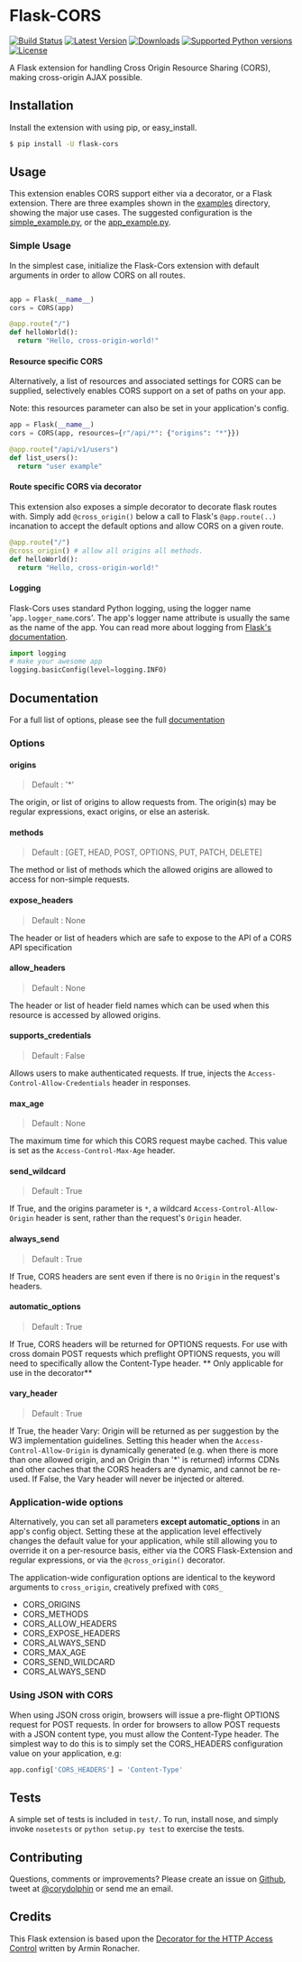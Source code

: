 # Flask-CORS

[![Build Status](https://api.travis-ci.org/corydolphin/flask-cors.svg?branch=master)](https://travis-ci.org/corydolphin/flask-cors) [![Latest Version](https://pypip.in/version/Flask-Cors/badge.svg)](https://pypi.python.org/pypi/Flask-Cors/) [![Downloads](https://pypip.in/download/Flask-Cors/badge.svg)](https://pypi.python.org/pypi/Flask-Cors/) [![Supported Python versions](https://pypip.in/py_versions/Flask-Cors/badge.svg)](https://pypi.python.org/pypi/Flask-Cors/) [![License](https://pypip.in/license/Flask-Cors/badge.svg)](https://pypi.python.org/pypi/Flask-Cors/)

A Flask extension for handling Cross Origin Resource Sharing (CORS), making cross-origin AJAX possible.

## Installation

Install the extension with using pip, or easy_install.

```bash
$ pip install -U flask-cors
```

## Usage

This extension enables CORS support either via a decorator, or a Flask extension. There are three examples shown in the [examples](https://github.com/corydolphin/flask-cors/tree/master/examples) directory, showing the major use cases. The suggested configuration is the [simple_example.py](https://github.com/corydolphin/flask-cors/tree/master/examples/simple_example.py), or the [app_example.py](https://github.com/corydolphin/flask-cors/tree/master/examples/app_based_example.py).


### Simple Usage

In the simplest case, initialize the Flask-Cors extension with default arguments in order to allow CORS on all routes.

```python

app = Flask(__name__)
cors = CORS(app)

@app.route("/")
def helloWorld():
  return "Hello, cross-origin-world!"
```

#### Resource specific CORS

Alternatively, a list of resources and associated settings for CORS can be supplied, selectively enables CORS support on a set of paths on your app.

Note: this resources parameter can also be set in your application's config.

```python
app = Flask(__name__)
cors = CORS(app, resources={r"/api/*": {"origins": "*"}})

@app.route("/api/v1/users")
def list_users():
  return "user example"
```

#### Route specific CORS via decorator

This extension also exposes a simple decorator to decorate flask routes with. Simply add `@cross_origin()` below a call to Flask's `@app.route(..)` incanation to accept the default options and allow CORS on a given route.

```python
@app.route("/")
@cross_origin() # allow all origins all methods.
def helloWorld():
  return "Hello, cross-origin-world!"
```

#### Logging

Flask-Cors uses standard Python logging, using the logger name '`app.logger_name`.cors'. The app's logger name attribute is usually the same as the name of the app. You can read more about logging from [Flask's documentation](http://flask.pocoo.org/docs/0.10/errorhandling/).

```python
import logging
# make your awesome app
logging.basicConfig(level=logging.INFO)
```

## Documentation

For a full list of options, please see the full [documentation](http://flask-cors.readthedocs.org/en/latest/)

### Options

#### origins
> Default : '*'

The origin, or list of origins to allow requests from. The origin(s) may be regular expressions, exact origins, or else an asterisk.

#### methods
> Default : [GET, HEAD, POST, OPTIONS, PUT, PATCH, DELETE]

The method or list of methods which the allowed origins are allowed to access for non-simple requests.

#### expose_headers
> Default : None

The header or list of headers which are safe to expose to the API of a CORS API specification

#### allow_headers
> Default : None

The header or list of header field names which can be used when this resource is accessed by allowed origins.

#### supports_credentials
> Default : False

Allows users to make authenticated requests. If true, injects the `Access-Control-Allow-Credentials` header in responses.

#### max_age
> Default : None

The maximum time for which this CORS request maybe cached. This value is set as the `Access-Control-Max-Age` header.

#### send_wildcard
> Default : True

If True, and the origins parameter is `*`, a wildcard `Access-Control-Allow-Origin` header is sent, rather than the request's `Origin` header.

#### always_send
> Default : True

If True, CORS headers are sent even if there is no `Origin` in the request's headers.

#### automatic_options
> Default : True

If True, CORS headers will be returned for OPTIONS requests. For use with cross domain POST requests which preflight OPTIONS requests, you will need to specifically allow the Content-Type header. ** Only applicable for use in the decorator**

#### vary_header
> Default : True

If True, the header Vary: Origin will be returned as per suggestion by the W3 implementation guidelines. Setting this header when the `Access-Control-Allow-Origin` is dynamically generated (e.g. when there is more than one allowed origin, and an Origin than '*' is returned) informs CDNs and other caches that the CORS headers are dynamic, and cannot be re-used. If False, the Vary header will never be injected or altered.

### Application-wide options

Alternatively, you can set all parameters **except automatic_options** in an app's config object. Setting these at the application level effectively changes the default value for your application, while still allowing you to override it on a per-resource basis, either via the CORS Flask-Extension and regular expressions, or via the `@cross_origin()` decorator.


The application-wide configuration options are identical to the keyword arguments to `cross_origin`, creatively prefixed with `CORS_`


* CORS_ORIGINS
* CORS_METHODS
* CORS_ALLOW_HEADERS
* CORS_EXPOSE_HEADERS
* CORS_ALWAYS_SEND
* CORS_MAX_AGE
* CORS_SEND_WILDCARD
* CORS_ALWAYS_SEND

### Using JSON with CORS

When using JSON cross origin, browsers will issue a pre-flight OPTIONS request for POST requests. In order for browsers to allow POST requests with a JSON content type, you must allow the Content-Type header. The simplest way to do this is to simply set the CORS_HEADERS configuration value on your application, e.g:

```python
app.config['CORS_HEADERS'] = 'Content-Type'
```

## Tests

A simple set of tests is included in `test/`. To run, install nose, and simply invoke `nosetests` or `python setup.py test` to exercise the tests.

## Contributing

Questions, comments or improvements? Please create an issue on [Github](https://github.com/corydolphin/flask-cors), tweet at [@corydolphin](https://twitter.com/corydolphin) or send me an email.

## Credits

This Flask extension is based upon the [Decorator for the HTTP Access Control](http://flask.pocoo.org/snippets/56/) written by Armin Ronacher.
